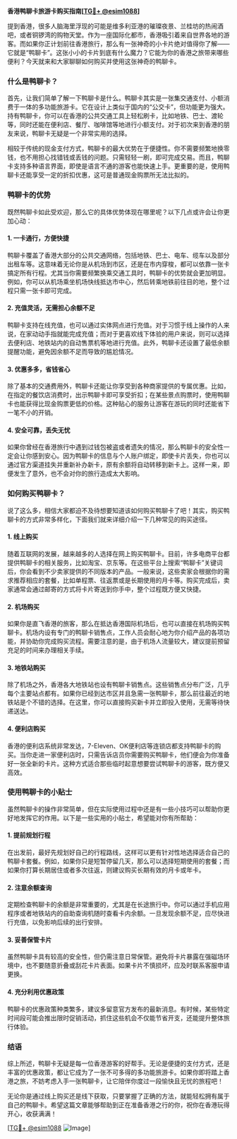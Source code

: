 **香港鸭聊卡旅游卡购买指南[[TG💪+ @esim1088](https://t.me/s/esim1088)]**

提到香港，很多人脑海里浮现的可能是维多利亚港的璀璨夜景、兰桂坊的热闹酒吧，或者铜锣湾的购物天堂。作为一座国际化都市，香港吸引着来自世界各地的游客。而如果你正计划前往香港旅行，那么有一张神奇的小卡片绝对值得你了解——它就是“鸭聊卡”。这张小小的卡片到底有什么魔力？它能为你的香港之旅带来哪些便利？今天就来和大家聊聊如何购买并使用这张神奇的鸭聊卡。

### 什么是鸭聊卡？

首先，让我们简单了解一下鸭聊卡是什么。鸭聊卡其实是一张集交通支付、小额消费于一体的多功能旅游卡。它在设计上类似于国内的“公交卡”，但功能更为强大。持有鸭聊卡，你可以在香港的公共交通工具上轻松刷卡，比如地铁、巴士、渡轮等，同时还能在便利店、餐厅、咖啡馆等地进行小额支付。对于初次来到香港的朋友来说，鸭聊卡无疑是一个非常实用的选择。

相较于传统的现金支付方式，鸭聊卡的最大优势在于便捷性。你不需要频繁地换零钱，也不用担心找错钱或丢钱的问题。只需轻轻一刷，即可完成交易。而且，鸭聊卡支持多种语言界面，即使是语言不通的游客也能快速上手。更重要的是，使用鸭聊卡还能享受一定的折扣优惠，这可是普通现金购票所无法比拟的。

### 鸭聊卡的优势

既然鸭聊卡如此受欢迎，那么它的具体优势体现在哪里呢？以下几点或许会让你更加心动：

#### 1. **一卡通行，方便快捷**
鸭聊卡覆盖了香港大部分的公共交通网络，包括地铁、巴士、电车、缆车以及部分出租车等。这意味着无论你是从机场到市区，还是在市内穿梭，都可以依靠一张卡搞定所有行程。尤其当你需要频繁换乘交通工具时，鸭聊卡的优势就会更加明显。例如，你可以从机场乘坐机场快线抵达市中心，然后转乘地铁前往目的地，整个过程只需一张卡即可完成。

#### 2. **充值灵活，无需担心余额不足**
鸭聊卡支持在线充值，也可以通过实体网点进行充值。对于习惯于线上操作的人来说，在家动动手指就能完成充值；而对于更喜欢线下体验的用户来说，则可以选择去便利店、地铁站内的自动售票机等地进行充值。此外，鸭聊卡还设置了最低余额提醒功能，避免因余额不足而导致的尴尬情况。

#### 3. **优惠多多，省钱省心**
除了基本的交通费用外，鸭聊卡还能让你享受到各种商家提供的专属优惠。比如，在指定的餐饮店消费时，出示鸭聊卡即可享受折扣；在某些景点购票时，使用鸭聊卡也能获得比现金购票更低的价格。这种贴心的服务让游客在游玩的同时还能省下一笔不小的开销。

#### 4. **安全可靠，丢失无忧**
如果你曾经在香港旅行中遇到过钱包被盗或者遗失的情况，那么鸭聊卡的安全性一定会让你感到安心。因为鸭聊卡的信息与个人账户绑定，即使卡片丢失，你也可以通过官方渠道挂失并重新补办新卡，原有余额将自动转移到新卡上。这样一来，即便发生了意外，也不会对你的旅行造成太大影响。

### 如何购买鸭聊卡？

说了这么多，相信大家都迫不及待想要知道该如何购买鸭聊卡了吧！其实，购买鸭聊卡的方式非常多样化，下面我们就来详细介绍一下几种常见的购买途径。

#### 1. **线上购买**
随着互联网的发展，越来越多的人选择在网上购买鸭聊卡。目前，许多电商平台都提供鸭聊卡的相关服务，比如淘宝、京东等。在这些平台上搜索“鸭聊卡”关键词后，你会看到不少卖家提供的不同版本的产品。一般来说，这些卖家会根据你的需求推荐相应的套餐，比如单程票、往返票或是长期使用的月卡等。购买完成后，卖家通常会通过邮寄的方式将卡片寄送到你手中，整个过程既方便又快捷。

#### 2. **机场购买**
如果你是直飞香港的旅客，那么在抵达香港国际机场后，也可以直接在机场购买鸭聊卡。机场内设有专门的鸭聊卡销售点，工作人员会耐心地为你介绍产品的各项功能，并协助你完成购买流程。需要注意的是，由于机场人流量较大，建议提前预留充足的时间来办理相关手续。

#### 3. **地铁站购买**
除了机场之外，香港各大地铁站也设有鸭聊卡销售点。这些销售点分布广泛，几乎每个主要站点都有。如果你已经到达市区并且急需一张鸭聊卡，那么前往最近的地铁站是个不错的选择。在这里，你可以直接购买新卡并立即投入使用，无需等待快递送达。

#### 4. **便利店购买**
香港的便利店系统非常发达，7-Eleven、OK便利店等连锁店都支持鸭聊卡的购买。当你走进一家便利店时，只需告诉店员你需要购买鸭聊卡，他们便会为你准备好一张全新的卡片。这种方式适合那些临时起意想要尝试鸭聊卡的游客，既方便又高效。

### 使用鸭聊卡的小贴士

虽然鸭聊卡的操作非常简单，但在实际使用过程中还是有一些小技巧可以帮助你更好地发挥它的作用。以下是一些实用的小贴士，希望能对你有所帮助：

#### 1. **提前规划行程**
在出发前，最好先规划好自己的行程路线，这样可以更有针对性地选择适合自己的鸭聊卡套餐。例如，如果你只是短暂停留几天，那么可以选择短期使用的套餐；而如果你打算长期居住或者多次往返，则建议购买长期有效的月卡或年卡。

#### 2. **注意余额查询**
定期检查鸭聊卡的余额是非常重要的，尤其是在长途旅行中。你可以通过手机应用程序或者地铁站内的自助查询机随时查看卡内余额。一旦发现余额不足，应尽快进行充值，以免影响后续的出行安排。

#### 3. **妥善保管卡片**
虽然鸭聊卡具有较高的安全性，但仍需注意日常保管。避免将卡片暴露在强磁场环境中，也不要随意折叠或刮花卡片表面。如果卡片不慎损坏，应及时联系客服申请更换。

#### 4. **充分利用优惠政策**
鸭聊卡的优惠政策种类繁多，建议多留意官方发布的最新消息。有时候，某些特定时间段可能会推出限时促销活动，抓住这些机会不仅能节省开支，还能提升整体旅行体验。

### 结语

综上所述，鸭聊卡无疑是每一位香港游客的好帮手。无论是便捷的支付方式，还是丰富的优惠政策，都让它成为了一张不可多得的多功能旅游卡。如果你即将踏上香港之旅，不妨考虑入手一张鸭聊卡，让它陪伴你度过一段愉快且无忧的旅程吧！

无论你是通过线上购买还是线下获取，只要掌握了正确的方法，就能轻松拥有属于自己的鸭聊卡。希望这篇文章能够帮助到正在准备香港之行的你，祝你在香港玩得开心，收获满满！

[[TG💪+ @esim1088](https://t.me/s/esim1088) ![Image](https://i.postimg.cc/4NQfJmqS/Snipaste-2025-05-13-00-14-12.png)]